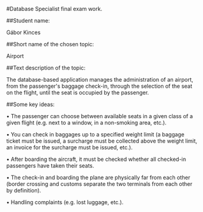 #Database Specialist final exam work.


##Student name:

Gábor Kinces


##Short name of the chosen topic:

Airport


##Text description of the topic:

The database-based application manages the administration of an airport, from the passenger's baggage check-in, through the selection of the seat on the flight, until the seat is occupied by the passenger.


##Some key ideas:

• The passenger can choose between available seats in a given class of a given flight (e.g. next to a window, in a non-smoking area, etc.).

• You can check in baggages up to a specified weight limit (a baggage ticket must be issued, a surcharge must be collected above the weight limit, an invoice for the surcharge must be issued, etc.).

• After boarding the aircraft, it must be checked whether all checked-in passengers have taken their seats.

• The check-in and boarding the plane are physically far from each other (border crossing and customs separate the two terminals from each other by definition).

• Handling complaints (e.g. lost luggage, etc.).
